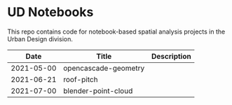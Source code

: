 # UD Notebooks

This repo contains code for notebook-based spatial analysis projects in the Urban Design division.

| Date | Title | Description |
| --- | --- | --- |
| 2021-05-00 | opencascade-geometry | |
| 2021-06-21 | roof-pitch | |
| 2021-07-00 | blender-point-cloud | |

